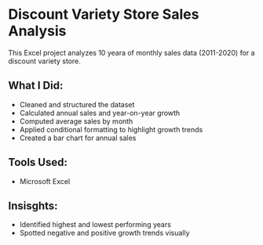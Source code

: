 # Discount Variety Store Sales Analysis
This Excel project analyzes 10 yeara of monthly sales data (2011-2020) for a discount variety store.
## What I Did:
- Cleaned and structured the dataset
- Calculated annual sales and year-on-year growth
- Computed average sales by month
- Applied conditional formatting to highlight growth trends
- Created a bar chart for annual sales
## Tools Used:
- Microsoft Excel
## Insisghts:
- Identified highest and lowest performing years
- Spotted negative and positive growth trends visually
